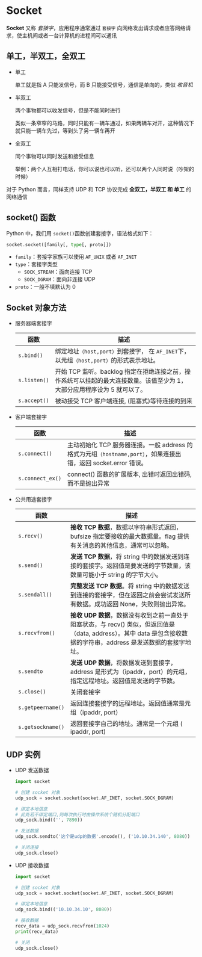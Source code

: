 # Socket

**Socket** 又称 *套接字*，应用程序通常通过 `套接字` 向网络发出请求或者应答网络请求，使主机间或者一台计算机的进程间可以通讯



## 单工，半双工，全双工

-   单工

    单工就是指 A 只能发信号，而 B 只能接受信号，通信是单向的，类似 *收音机*



-   半双工

    两个事物都可以收发信号，但是不能同时进行

    类似一条窄窄的马路，同时只能有一辆车通过，如果两辆车对开，这种情况下就只能一辆车先过，等到头了另一辆车再开



-   全双工

    同个事物可以同时发送和接受信息

    举例：两个人互相打电话，你可以说也可以听，还可以两个人同时说（吵架的时候）



对于 Python 而言，同样支持 UDP 和 TCP 协议完成 **全双工，半双工 和 单工** 的网络通信

## socket() 函数

Python 中，我们用 `socket()`函数创建套接字，语法格式如下：

```python
socket.socket([family[, type[, proto]])
```

-   `family`：套接字家族可以使用 `AF_UNIX` 或者 `AF_INET`
-   `type`：套接字类型
    -   `SOCK_STREAM`：面向连接 TCP
    -   `SOCK_DGRAM`：面向非连接 UDP
-   `proto`：一般不填默认为 0



## Socket 对象方法

-   服务器端套接字

    | 函数         | 描述                                                         |
    | ------------ | ------------------------------------------------------------ |
    | `s.bind()`   | 绑定地址`（host,port）`到套接字， 在 `AF_INET`下，以元组`（host,port）`的形式表示地址。 |
    | `s.listen()` | 开始 TCP 监听。backlog 指定在拒绝连接之前，操作系统可以挂起的最大连接数量。该值至少为 1，大部分应用程序设为 5 就可以了。 |
    | `s.accept()` | 被动接受 TCP 客户端连接, (阻塞式)等待连接的到来              |

    

-   客户端套接字

    | 函数             | 描述                                                         |
    | ---------------- | ------------------------------------------------------------ |
    | `s.connect()`    | 主动初始化 TCP 服务器连接。一般 address 的格式为元组`（hostname,port）`，如果连接出错，返回 socket.error 错误。 |
    | `s.connect_ex()` | connect() 函数的扩展版本, 出错时返回出错码, 而不是抛出异常   |

    

-   公共用途套接字

    | 函数              | 描述                                                         |
    | ----------------- | ------------------------------------------------------------ |
    | `s.recv()`        | **接收 TCP 数据**，数据以字符串形式返回，bufsize 指定要接收的最大数据量。flag 提供有关消息的其他信息，通常可以忽略。 |
    | `s.send()`        | **发送 TCP 数据**，将 string 中的数据发送到连接的套接字。返回值是要发送的字节数量，该数量可能小于 string 的字节大小。 |
    | `s.sendall()`     | **完整发送 TCP 数据**。将 string 中的数据发送到连接的套接字，但在返回之前会尝试发送所有数据。成功返回 None，失败则抛出异常。 |
    | `s.recvfrom()`    | **接收 UDP 数据**，数据没有收到之前一直处于阻塞状态，与 recv() 类似，但返回值是（data, address）。其中 data 是包含接收数据的字符串，address 是发送数据的套接字地址。 |
    | `s.sendto`        | **发送 UDP 数据**，将数据发送到套接字，address 是形式为（ipaddr，port）的元组，指定远程地址。返回值是发送的字节数。 |
    | `s.close()`       | 关闭套接字                                                   |
    | `s.getpeername()` | 返回连接套接字的远程地址。返回值通常是元组（ipaddr, port）   |
    | `s.getsockname()` | 返回套接字自己的地址。通常是一个元组 ( ipaddr, port)         |



## UDP 实例

-   UDP 发送数据

    ```python
    import socket
    
    # 创建 socket 对象
    udp_sock = socket.socket(socket.AF_INET, socket.SOCK_DGRAM)
    
    # 绑定本地信息
    # 此处若不绑定端口,则每次执行时由操作系统个随机分配端口
    udp_sock.bind(('', 7890))
    
    # 发送数据
    udp_sock.sendto('这个是udp的数据'.encode(), ('10.10.34.140', 8080))
    
    # 关闭连接
    udp_sock.close()
    ```



-   UDP 接收数据

    ```python
    import socket
    
    # 创建 socket 对象
    udp_sock = socket.socket(socket.AF_INET, socket.SOCK_DGRAM)
    
    # 绑定本地信息
    udp_sock.bind(('10.10.34.10', 8080))
    
    # 接收数据
    recv_data = udp_sock.recvfrom(1024)
    print(recv_data)
    
    # 关闭
    udp_sock.close()
    ```

    














































